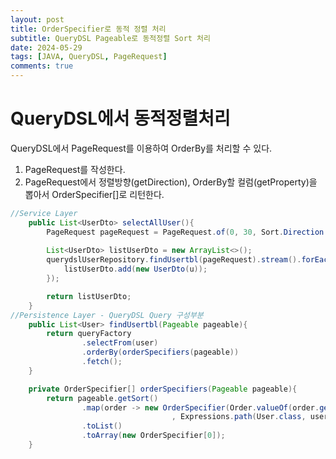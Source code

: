 ```yaml
---
layout: post
title: OrderSpecifier로 동적 정렬 처리
subtitle: QueryDSL Pageable로 동적정렬 Sort 처리
date: 2024-05-29
tags: [JAVA, QueryDSL, PageRequest]
comments: true
---
```


# QueryDSL에서 동적정렬처리

QueryDSL에서 PageRequest를 이용하여 OrderBy를 처리할 수 있다.

1. PageRequest를 작성한다.
2. PageRequest에서 정렬방향(getDirection), OrderBy할 컬럼(getProperty)을 뽑아서 OrderSpecifier[]로 리턴한다.

```java
//Service Layer
    public List<UserDto> selectAllUser(){
        PageRequest pageRequest = PageRequest.of(0, 30, Sort.Direction.DESC, "seq");
        
        List<UserDto> listUserDto = new ArrayList<>();
        querydslUserRepository.findUsertbl(pageRequest).stream().forEach(u ->{
            listUserDto.add(new UserDto(u));
        });

        return listUserDto;
    }
//Persistence Layer - QueryDSL Query 구성부분
    public List<User> findUsertbl(Pageable pageable){
        return queryFactory
                .selectFrom(user)
                .orderBy(orderSpecifiers(pageable))
                .fetch();
    }

    private OrderSpecifier[] orderSpecifiers(Pageable pageable){
        return pageable.getSort()
                .map(order -> new OrderSpecifier(Order.valueOf(order.getDirection().name()) 
                                    , Expressions.path(User.class, user, order.getProperty())))
                .toList()
                .toArray(new OrderSpecifier[0]);
    }
```